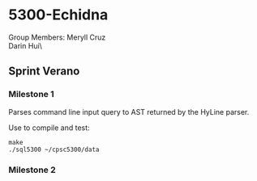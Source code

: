 # 5300-Echidna

Group Members:
Meryll Cruz\
Darin Hui\

## Sprint Verano
### Milestone 1
Parses command line input query to AST returned by the HyLine parser.

Use to compile and test:
```
make
./sql5300 ~/cpsc5300/data
```

### Milestone 2
